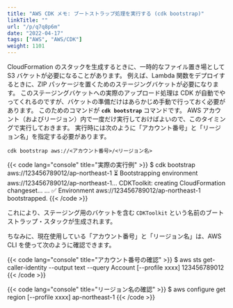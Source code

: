 ```yaml
---
title: "AWS CDK メモ: ブートストラップ処理を実行する (cdk bootstrap)"
linkTitle: ""
url: "/p/q7q8p6m"
date: "2022-04-17"
tags: ["AWS", "AWS/CDK"]
weight: 1101
---
```


CloudFormation のスタックを生成するときに、一時的なファイル置き場として S3 バケットが必要になることがあります。
例えば、Lambda 関数をデプロイするときに、ZIP パッケージを置くためのステージングバケットが必要になります。
このステージングバケットへの実際のアップロード処理は CDK が自動でやってくれるのですが、バケットの準備だけはあらかじめ手動で行っておく必要があります。
このためのコマンドが __`cdk bootstrap`__ コマンドです。
AWS アカウント（およびリージョン）内で一度だけ実行しておけばよいので、このタイミングで実行しておきます。
実行時には次のように「アカウント番号」と「リージョン名」を指定する必要があります。

```
cdk bootstrap aws://<アカウント番号>/<リージョン名>
```

{{< code lang="console" title="実際の実行例" >}}
$ cdk bootstrap aws://123456789012/ap-northeast-1
 ⏳  Bootstrapping environment aws://123456789012/ap-northeast-1...
CDKToolkit: creating CloudFormation changeset...
...
 ✅  Environment aws://123456789012/ap-northeast-1 bootstrapped.
{{< /code >}}

これにより、ステージング用のバケットを含む `CDKToolkit` という名前のブートストラップ・スタックが生成されます。

ちなみに、現在使用している「アカウント番号」と「リージョン名」は、AWS CLI を使って次のように確認できます。

{{< code lang="console" title="アカウント番号の確認" >}}
$ aws sts get-caller-identity --output text --query Account [--profile xxxx]
123456789012
{{< /code >}}

{{< code lang="console" title="リージョン名の確認" >}}
$ aws configure get region [--profile xxxx]
ap-northeast-1
{{< /code >}}

